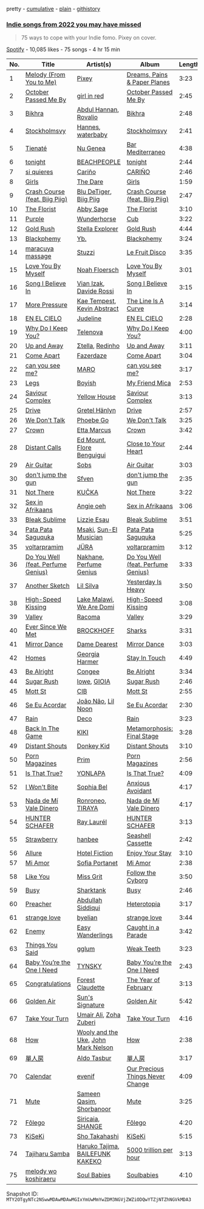 pretty - [cumulative](/playlists/cumulative/37i9dQZF1DWZw4RckG6Eyg.md) - [plain](/playlists/plain/37i9dQZF1DWZw4RckG6Eyg) - [githistory](https://github.githistory.xyz/mackorone/spotify-playlist-archive/blob/main/playlists/plain/37i9dQZF1DWZw4RckG6Eyg)

### [Indie songs from 2022 you may have missed](https://open.spotify.com/playlist/37i9dQZF1DWZw4RckG6Eyg)

> 75 ways to cope with your Indie fomo\. Pixey on cover.

[Spotify](https://open.spotify.com/user/spotify) - 10,085 likes - 75 songs - 4 hr 15 min

| No. | Title | Artist(s) | Album | Length |
|---|---|---|---|---|
| 1 | [Melody \(From You to Me\)](https://open.spotify.com/track/42DKD0UZbuzcFSxjA4nh7D) | [Pixey](https://open.spotify.com/artist/0Mwm5rtTYi44wClH4ZXjkI) | [Dreams, Pains & Paper Planes](https://open.spotify.com/album/1U7H0RCYbuyJi5rgbQwbPV) | 3:23 |
| 2 | [October Passed Me By](https://open.spotify.com/track/0AjcdGri5vhJsmZnduCEqd) | [girl in red](https://open.spotify.com/artist/3uwAm6vQy7kWPS2bciKWx9) | [October Passed Me By](https://open.spotify.com/album/6XtlrNlPUFHcpLS7ImjG3E) | 2:45 |
| 3 | [Bikhra](https://open.spotify.com/track/0OdztoASgKBBNcAgtErk0X) | [Abdul Hannan](https://open.spotify.com/artist/5mWQT8CLTa4mAQAJdFjHb1), [Rovalio](https://open.spotify.com/artist/01pFDtbY3k5uOmy0Pbg93C) | [Bikhra](https://open.spotify.com/album/4yfjeaROize8h6IkgU5RBn) | 2:48 |
| 4 | [Stockholmsvy](https://open.spotify.com/track/3BeaiIXko9QV8689eWB6yd) | [Hannes](https://open.spotify.com/artist/5bWgLmSpWnixX3inugtAVY), [waterbaby](https://open.spotify.com/artist/7ig7r3UikvL9qJe7pQvCBn) | [Stockholmsvy](https://open.spotify.com/album/0LHAqxNQQgAlh7wk3aRWgM) | 2:41 |
| 5 | [Tienaté](https://open.spotify.com/track/1SIXMGcsAeA6sNxaY1EG3O) | [Nu Genea](https://open.spotify.com/artist/77J3V0V7sEOf5ifCDBSNaJ) | [Bar Mediterraneo](https://open.spotify.com/album/2OeKJLLD5jcYMgJAExURqS) | 4:38 |
| 6 | [tonight](https://open.spotify.com/track/5ekn0rTXRpR5M99v64inDc) | [BEACHPEOPLE](https://open.spotify.com/artist/3OXpCq0ndnIgWu13LKBEba) | [tonight](https://open.spotify.com/album/4kGymfdDrK06vKDsmc30fQ) | 2:44 |
| 7 | [si quieres](https://open.spotify.com/track/5nje4NlDYSGrRUp21tJj0q) | [Cariño](https://open.spotify.com/artist/7fWD0BSDlixbj6YNQyHTLh) | [CARIÑO](https://open.spotify.com/album/5MnbcBWYFBHXjXetorCMmd) | 2:46 |
| 8 | [Girls](https://open.spotify.com/track/6Oxvmvd1R15OPi86rcj7l5) | [The Dare](https://open.spotify.com/artist/2mqiqsaX4LzFnUP7PmHGAb) | [Girls](https://open.spotify.com/album/0fbfRSUH57gV0Vq4whsgNH) | 1:59 |
| 9 | [Crash Course \(feat\. Biig Piig\)](https://open.spotify.com/track/75xEZnNXRr4G2kZ15fREXo) | [Blu DeTiger](https://open.spotify.com/artist/5NyCIBCeU080ynEj33S4hC), [Biig Piig](https://open.spotify.com/artist/4GoD5FJCgC0lbzde7ly44M) | [Crash Course \(feat\. Biig Piig\)](https://open.spotify.com/album/0IlNWIAHo25nBG3tb1xSHQ) | 2:47 |
| 10 | [The Florist](https://open.spotify.com/track/3LbPPqqqmmvEwjHA8YH4Wo) | [Abby Sage](https://open.spotify.com/artist/4aej3kKLxSLM0WauTSfZ7k) | [The Florist](https://open.spotify.com/album/1CcPFEX5L52OeFXHlqI4pa) | 3:10 |
| 11 | [Purple](https://open.spotify.com/track/01WnKRbZWhZaiF5YfOVJoz) | [Wunderhorse](https://open.spotify.com/artist/41pd7r1XBRsvdxY3vHEgib) | [Cub](https://open.spotify.com/album/1QNeya5YNW3oiuUi7B54y7) | 3:22 |
| 12 | [Gold Rush](https://open.spotify.com/track/48iDkwmfHzeX5IXFQujb7x) | [Stella Explorer](https://open.spotify.com/artist/4dPeWqBSnhunEI2okArvwD) | [Gold Rush](https://open.spotify.com/album/0s0xUyVkHmZy5GeHlwEvK0) | 4:44 |
| 13 | [Blackphemy](https://open.spotify.com/track/5rYBgw7CHL5G4S6UJKOZ5H) | [Yb.](https://open.spotify.com/artist/3grUv9qZhOiskIVa9fff8i) | [Blackphemy](https://open.spotify.com/album/4PDdJvVN3LysSlGBoJKzCW) | 3:24 |
| 14 | [maracuya massage](https://open.spotify.com/track/6puPeC2EToXfnPOcVGhNTh) | [Stuzzi](https://open.spotify.com/artist/492u2je7zqQVJVpc2ctWCr) | [Le Fruit Disco](https://open.spotify.com/album/5iykZjKOnsFRkXPJrPZblc) | 3:35 |
| 15 | [Love You By Myself](https://open.spotify.com/track/5sO4jLYdMpXIYf2dokSlSw) | [Noah Floersch](https://open.spotify.com/artist/6fU24B4K9kWmFt5WTwwsLF) | [Love You By Myself](https://open.spotify.com/album/70rRSR5tt1GdkQFLDmrFmj) | 3:01 |
| 16 | [Song I Believe In](https://open.spotify.com/track/1KXWD5G4e4mBHl4kqrQgx0) | [Vian Izak](https://open.spotify.com/artist/46U5WmejGzsPqUiw3Uw0Xq), [Davide Rossi](https://open.spotify.com/artist/3n5USfahZSYCaiIYW58Mmy) | [Song I Believe In](https://open.spotify.com/album/3Pxyz1unwIXl0kh2M2Dehv) | 3:15 |
| 17 | [More Pressure](https://open.spotify.com/track/0sMWdvSFBg1bVkzyszM819) | [Kae Tempest](https://open.spotify.com/artist/1YcprGtF13BYCZQK9jYPEw), [Kevin Abstract](https://open.spotify.com/artist/07EcmJpfAday8xGkslfanE) | [The Line Is A Curve](https://open.spotify.com/album/5bmSkzrpPUCfimC9pBt5MD) | 3:14 |
| 18 | [EN EL CIELO](https://open.spotify.com/track/0O8ysXWS3wBFbl1SE5qb8C) | [Judeline](https://open.spotify.com/artist/1H6X7yhnXZg73f9bssaj1Q) | [EN EL CIELO](https://open.spotify.com/album/4oCebXxwYF98fWjsgn7IpW) | 2:28 |
| 19 | [Why Do I Keep You?](https://open.spotify.com/track/2um6ATuxaGkWk1o1LsrX66) | [Telenova](https://open.spotify.com/artist/5UlJRJmlRLhQJX8lJuerVq) | [Why Do I Keep You?](https://open.spotify.com/album/1skkfNGs0DFmq6CWXzc5qH) | 4:00 |
| 20 | [Up and Away](https://open.spotify.com/track/6r7fP6eQHull2Y8GECHYfI) | [Σtella](https://open.spotify.com/artist/2tBWWgGv7H5ymPtJrT1rNu), [Redinho](https://open.spotify.com/artist/72WcKL1SYgNzcNojYLFQsB) | [Up and Away](https://open.spotify.com/album/4i2Cb9v7g9ieShCgf1gakk) | 3:11 |
| 21 | [Come Apart](https://open.spotify.com/track/7uDPHQ8ZRfeqwmYGDGYAio) | [Fazerdaze](https://open.spotify.com/artist/2awB7Ol181cocZcLLNBBAh) | [Come Apart](https://open.spotify.com/album/7HFKrcFsBxZTbDd6kTYowF) | 3:04 |
| 22 | [can you see me?](https://open.spotify.com/track/0PqyrHOwAMA43it710rAor) | [MARO](https://open.spotify.com/artist/3NP4jJcW3R6qO6rbtnH0wn) | [can you see me?](https://open.spotify.com/album/6lvr2vceq0j5YhJUQTPSKE) | 3:17 |
| 23 | [Legs](https://open.spotify.com/track/4uP0hLJCQCm8PkXXCLw9Js) | [Boyish](https://open.spotify.com/artist/6VgPyGeGO86DztjK7GCYT3) | [My Friend Mica](https://open.spotify.com/album/2ff0HOIQXJNMwAuKCuRXh8) | 2:53 |
| 24 | [Saviour Complex](https://open.spotify.com/track/1j2ULumv0PlrpUXvoBsb4G) | [Yellow House](https://open.spotify.com/artist/2jAzx88tHo3KNYauXANisl) | [Saviour Complex](https://open.spotify.com/album/0o8UXLj1ZRLUTXVeCIh0V1) | 3:13 |
| 25 | [Drive](https://open.spotify.com/track/2TPrI8d64MVFTOiyjqBVFu) | [Gretel Hänlyn](https://open.spotify.com/artist/39HYn2OCDJFkUauHXqwBsG) | [Drive](https://open.spotify.com/album/4kFbR4ZpknTMGS1h404I5c) | 2:57 |
| 26 | [We Don't Talk](https://open.spotify.com/track/2J2GFKTxSMVI31YoJBpM56) | [Phoebe Go](https://open.spotify.com/artist/4WZlZAyyBNVwoG4Zrh1tfC) | [We Don't Talk](https://open.spotify.com/album/1el8dDQugKcj9nvQkgFE3m) | 3:25 |
| 27 | [Crown](https://open.spotify.com/track/0rFerK60tXKPQrAqKfiTmu) | [Etta Marcus](https://open.spotify.com/artist/2OWXhbFm7SsZN0DXAD7iBg) | [Crown](https://open.spotify.com/album/3aXZQpHysgW9zjKC5RPRIG) | 3:42 |
| 28 | [Distant Calls](https://open.spotify.com/track/2QU1bg22cuTuNXUpQl389b) | [Ed Mount](https://open.spotify.com/artist/5THdJGUVSrpyW9sDW49Q92), [Flore Benguigui](https://open.spotify.com/artist/4taAxKHZ4ODt4MwWVPDmbw) | [Close to Your Heart](https://open.spotify.com/album/2BbAWGyJvddLWwzpzhA6lp) | 2:44 |
| 29 | [Air Guitar](https://open.spotify.com/track/3Ilb3Q1okDhJMGKs2gyudt) | [Sobs](https://open.spotify.com/artist/2gj35CRyiuvuJ5VzjkX52i) | [Air Guitar](https://open.spotify.com/album/5jsp54tvHgC19kstd5Kp42) | 3:03 |
| 30 | [don't jump the gun](https://open.spotify.com/track/5A4IUiCLfZAjEME2QPgf8P) | [Sfven](https://open.spotify.com/artist/77NQclqFwTZe98FzGpHsIb) | [don't jump the gun](https://open.spotify.com/album/3GrECJ07gyegeBtv5ZMG7T) | 2:35 |
| 31 | [Not There](https://open.spotify.com/track/1e1bUo8cxd9JHABlXnmBMl) | [KUČKA](https://open.spotify.com/artist/6JcD2YKEhgimweLpUI0NEw) | [Not There](https://open.spotify.com/album/6T6Esg6eUxOmcAj8zb1iU2) | 3:22 |
| 32 | [Sex in Afrikaans](https://open.spotify.com/track/4Wk2Ri6qRKrY6nq75HXw4z) | [Angie oeh](https://open.spotify.com/artist/7rzauTxOgwzrTkkPzi7aAY) | [Sex in Afrikaans](https://open.spotify.com/album/7EtLrld4Bb8hjS6htzyB8e) | 3:06 |
| 33 | [Bleak Sublime](https://open.spotify.com/track/2Fc0Dt76yZv3hJcBs4rl5Z) | [Lizzie Esau](https://open.spotify.com/artist/3E2PKHxfpNa2R6N3RIpa8S) | [Bleak Sublime](https://open.spotify.com/album/2GJx1j54AfcuG0eG6ENdH2) | 3:51 |
| 34 | [Pata Pata Saguquka](https://open.spotify.com/track/4aYRNnclXE50YTEQ8PvBNn) | [Msaki](https://open.spotify.com/artist/5Oj5jQ98vsoHeIGqCS9Dfq), [Sun\-El Musician](https://open.spotify.com/artist/0W8WpLB5WoXLgiA193LXk6) | [Pata Pata Saguquka](https://open.spotify.com/album/4C6AluXJv87ieS26W0prnB) | 5:25 |
| 35 | [voltarpramim](https://open.spotify.com/track/2yCPz8xE5n5hyaunPjZ5T8) | [JÜRA](https://open.spotify.com/artist/7tfbeKMXzuNuL25n1plxH9) | [voltarpramim](https://open.spotify.com/album/27NsbOnymNnUYQXA49dCkb) | 3:12 |
| 36 | [Do You Well \(feat\. Perfume Genius\)](https://open.spotify.com/track/7GOVV7GTEAvrLaUalM7Qol) | [Nakhane](https://open.spotify.com/artist/2nrShcJFP8D5bQT8RgdBhH), [Perfume Genius](https://open.spotify.com/artist/2ueoLVCXQ948OfhVvAy3Nn) | [Do You Well \(feat\. Perfume Genius\)](https://open.spotify.com/album/2sxQnzQKlbA02qhvSH3fuK) | 3:33 |
| 37 | [Another Sketch](https://open.spotify.com/track/5GrRMVHfh3fnPERa4MCJDl) | [Lil Silva](https://open.spotify.com/artist/2Kv0ApBohrL213X9avMrEn) | [Yesterday Is Heavy](https://open.spotify.com/album/4RRWbTmBBpmf43GbLEtlTR) | 3:50 |
| 38 | [High\-Speed Kissing](https://open.spotify.com/track/6ljkm9d4eYGQFYX7PxR6h5) | [Lake Malawi](https://open.spotify.com/artist/4UXTIkBW9t9Lcx3xtlaifs), [We Are Domi](https://open.spotify.com/artist/68nZwIknhC5s9gLHPly09S) | [High\-Speed Kissing](https://open.spotify.com/album/1y5Kw8PeJnz99ctZzWFrlU) | 3:08 |
| 39 | [Valley](https://open.spotify.com/track/1W7RPYYwhzOZFvJnkwXlLZ) | [Racoma](https://open.spotify.com/artist/3Y3bK9UlgDtqEfIwFUCLH0) | [Valley](https://open.spotify.com/album/4fdEKnOKRHW3lU2YK3BbLD) | 3:29 |
| 40 | [Ever Since We Met](https://open.spotify.com/track/3nPFzf6sWVuTHU5fccyD71) | [BROCKHOFF](https://open.spotify.com/artist/5ZeRq1tqf4t8fcdFdjmlQZ) | [Sharks](https://open.spotify.com/album/4MxJJYvCOlCWuijbd9pp6B) | 3:31 |
| 41 | [Mirror Dance](https://open.spotify.com/track/6wkEVMI1r7p1GbWWVts8kv) | [Dame Dearest](https://open.spotify.com/artist/0MyW1l0mSMSCicpUcxdr6C) | [Mirror Dance](https://open.spotify.com/album/6nALYgw7hvos7748RSFf7V) | 3:03 |
| 42 | [Homes](https://open.spotify.com/track/0YeT52y9Z9rIL1F2pUtkcT) | [Georgia Harmer](https://open.spotify.com/artist/3I7KBuz60UYfMzBbPcqrU4) | [Stay In Touch](https://open.spotify.com/album/3FocbWHJtfvMRhUWmhJTh4) | 4:49 |
| 43 | [Be Alright](https://open.spotify.com/track/7xo4uV0Cv226hBBXMXQFqS) | [Congee](https://open.spotify.com/artist/1YBrOW1kdkPQEgmS1t6UVm) | [Be Alright](https://open.spotify.com/album/2rNcAT9JKo5g9KZ3RbOvXU) | 3:34 |
| 44 | [Sugar Rush](https://open.spotify.com/track/3zB53lzbPCY8GVcTwn39ag) | [lowe](https://open.spotify.com/artist/0ASFVsyFHBICfm61Gb4KLU), [GIOIA](https://open.spotify.com/artist/6s9Kx6zOJ0jcVrmotijTuB) | [Sugar Rush](https://open.spotify.com/album/1VsDxN8jgziHdGxw2KfNDr) | 2:46 |
| 45 | [Mott St](https://open.spotify.com/track/05v8laWO5qGrmLxwDBoowM) | [CIB](https://open.spotify.com/artist/2wCyYQ7ZZm89ylc7Ryryyl) | [Mott St](https://open.spotify.com/album/4bh3QrfPzT6TshaW2AqdSE) | 2:55 |
| 46 | [Se Eu Acordar](https://open.spotify.com/track/6W5NgyZX9fv8GdXTvEh4R5) | [João Não](https://open.spotify.com/artist/5iOD5ECeTZmhUOiIoIPiHC), [Lil Noon](https://open.spotify.com/artist/3e4WPDmHpNiXhaAy8tGfRs) | [Se Eu Acordar](https://open.spotify.com/album/0ivJ8dbksjJ3cP81AVaPE2) | 2:30 |
| 47 | [Rain](https://open.spotify.com/track/1yY6W3JfpkwaOTTtE2iNvo) | [Deco](https://open.spotify.com/artist/4U4MBT2YEXlNEYKEIinJoc) | [Rain](https://open.spotify.com/album/0leJivQY7JFPZMvefb3Hlr) | 3:23 |
| 48 | [Back In The Game](https://open.spotify.com/track/0h2gJVJj5eI80vTuyqMBBV) | [KIKI](https://open.spotify.com/artist/6MG7fjH9YBryqLT03MnwQM) | [Metamorphosis: Final Stage](https://open.spotify.com/album/0HBH7tV5NhLmoClAiKU513) | 3:28 |
| 49 | [Distant Shouts](https://open.spotify.com/track/5tz21jP1zSzw7Ke5EaR78P) | [Donkey Kid](https://open.spotify.com/artist/2FJBOBjXqWC5s3kDfs9nY4) | [Distant Shouts](https://open.spotify.com/album/2mUurk1uS8I9v7dcNJFOCY) | 3:10 |
| 50 | [Porn Magazines](https://open.spotify.com/track/4f3tMrw56Kl9HUrrqhgHza) | [Prim](https://open.spotify.com/artist/4eiK39Rrg0g8Dml029aGHy) | [Porn Magazines](https://open.spotify.com/album/32F9nzCzR2vhhm5XMW4yiM) | 2:56 |
| 51 | [Is That True?](https://open.spotify.com/track/7ktkeXuvYXobpsOahNhJgT) | [YONLAPA](https://open.spotify.com/artist/65IzDDRlZuKIBe0QCG68Cu) | [Is That True?](https://open.spotify.com/album/05XRy1OIW1ZScKXlevm4wS) | 4:09 |
| 52 | [I Won't Bite](https://open.spotify.com/track/2xz8YcWZwMR3Dcds2QqFeJ) | [Sophia Bel](https://open.spotify.com/artist/6WJnpSVDynCWGrhJcSQIm6) | [Anxious Avoidant](https://open.spotify.com/album/6yIPE5sUMMMh70i6ApdQCt) | 4:17 |
| 53 | [Nada de Mí Vale Dinero](https://open.spotify.com/track/5imr697dT1gPajZWd376fL) | [Ronroneo](https://open.spotify.com/artist/77331RTjW3jOf5YdjRDCPK), [TIRAYA](https://open.spotify.com/artist/3VbXBoA7I3k5KURFPIajpy) | [Nada de Mí Vale Dinero](https://open.spotify.com/album/5FQLN0ZAIGh3o1Bb0ZK047) | 4:17 |
| 54 | [HUNTER SCHAFER](https://open.spotify.com/track/2rmKfU3dFpq9sM7VWn8hBu) | [Ray Laurél](https://open.spotify.com/artist/7gW3GsnBSoT6q9YQUstlzA) | [HUNTER SCHAFER](https://open.spotify.com/album/6XcDYfrVonxMFBGQS00Bpl) | 3:13 |
| 55 | [Strawberry](https://open.spotify.com/track/6y5kt39E6zh272WSGReg3p) | [hanbee](https://open.spotify.com/artist/1so016J03vtcKN2mKWprQk) | [Seashell Cassette](https://open.spotify.com/album/2is1JGLmcYbojlQAZENVYL) | 2:42 |
| 56 | [Allure](https://open.spotify.com/track/1dQIKkKKDDXNf83GuUmVpp) | [Hotel Fiction](https://open.spotify.com/artist/3k9WgzHiUobiS8ge4dQX9R) | [Enjoy Your Stay](https://open.spotify.com/album/7risOzpak6f9nkd7ByXMmk) | 3:10 |
| 57 | [Mi Amor](https://open.spotify.com/track/43LaVZm8uQN9RIj2j5JxCn) | [Sofia Portanet](https://open.spotify.com/artist/6QtH2p5QkuzncnyK1Uu2EZ) | [Mi Amor](https://open.spotify.com/album/4qHKbdVCVJXbhXKrt2m1mE) | 2:38 |
| 58 | [Like You](https://open.spotify.com/track/19UqVT2WgSz39uvT28mCHg) | [Miss Grit](https://open.spotify.com/artist/0kUsW40KML1SWGeOAvGtzD) | [Follow the Cyborg](https://open.spotify.com/album/1FzCOEjfRrJvwMWqEUCsNO) | 3:50 |
| 59 | [Busy](https://open.spotify.com/track/0sYqHVqGJnI9xELCRkoHle) | [Sharktank](https://open.spotify.com/artist/6BcWGwvuWOW4F9IYBvWR6K) | [Busy](https://open.spotify.com/album/5EwqOGJq0pokivVZcvn0eu) | 2:46 |
| 60 | [Preacher](https://open.spotify.com/track/4QFFhLBBvMyb6USdMYV6eN) | [Abdullah Siddiqui](https://open.spotify.com/artist/3PbkSdpJnYRF18jau74b7R) | [Heterotopia](https://open.spotify.com/album/1npykN4Zpbo7FQR61o1oAr) | 3:17 |
| 61 | [strange love](https://open.spotify.com/track/2qEu3k0PN2FzXP32h8aa6m) | [byelian](https://open.spotify.com/artist/7ow8DBsuPdfjt83fdeDRzn) | [strange love](https://open.spotify.com/album/58rxRlN5yLTcZVSoBKYhlJ) | 3:44 |
| 62 | [Enemy](https://open.spotify.com/track/2DvqIw0ToR8GriSbvlA4Ws) | [Easy Wanderlings](https://open.spotify.com/artist/2hfWu4We2fbIRY9kClxBHT) | [Caught in a Parade](https://open.spotify.com/album/6ogjWRRZa9qyaj6Fw62KgG) | 3:42 |
| 63 | [Things You Said](https://open.spotify.com/track/6CJQts0D5UNDV1i2Q7Vdso) | [gglum](https://open.spotify.com/artist/3AYjDTXEMqJP0h1iXq8eYO) | [Weak Teeth](https://open.spotify.com/album/1vRRpWjoj8bSCOY28wGWDy) | 3:23 |
| 64 | [Baby You’re the One I Need](https://open.spotify.com/track/7hbO2gpSh8ODI0K0iqytsC) | [TYNSKY](https://open.spotify.com/artist/31Sw8RRROaHLjst7yEXwZF) | [Baby You’re the One I Need](https://open.spotify.com/album/2uO9yAwV5SztvzqHRNmNb6) | 2:43 |
| 65 | [Congratulations](https://open.spotify.com/track/2PvIxtvyws88h6LRmS5Bcc) | [Forest Claudette](https://open.spotify.com/artist/4d26k6BPR9MhZyTj3g5yEM) | [The Year of February](https://open.spotify.com/album/0zOFA5clNhMCA3ffYcS5RI) | 3:13 |
| 66 | [Golden Air](https://open.spotify.com/track/2o8xeyC4vUCchOrsAbhlMr) | [Sun's Signature](https://open.spotify.com/artist/112n8pqLHAybFBHk2nB9yp) | [Golden Air](https://open.spotify.com/album/32jgOrE90Ntl88omcg7C9J) | 5:42 |
| 67 | [Take Your Turn](https://open.spotify.com/track/1IPDQby1evDO1L3xEQId0d) | [Umair Ali](https://open.spotify.com/artist/7lMOrU8n2Q6m9j74CtTPBs), [Zoha Zuberi](https://open.spotify.com/artist/7q7OAPH7UHoaTYL4DXe1LK) | [Take Your Turn](https://open.spotify.com/album/2WZnTtOIz6YawtLj8E2AFN) | 4:16 |
| 68 | [How](https://open.spotify.com/track/3ELZoXfv1YZzfm7V4saBmi) | [Wooly and the Uke](https://open.spotify.com/artist/1FykDoCf7IfkRKARKdnNV6), [John Mark Nelson](https://open.spotify.com/artist/7JhOzFlNJjcRrFan1wlwYB) | [How](https://open.spotify.com/album/3JTNuOXSNm8Se4JKUrDpA4) | 2:38 |
| 69 | [單人房](https://open.spotify.com/track/4DW3Orxd68VtREToPclLWf) | [Aldo Tasbur](https://open.spotify.com/artist/7fuouuWQZnx4cSN19IEqHn) | [單人房](https://open.spotify.com/album/1QTnF0zX5zaqwbJNM87CQs) | 3:17 |
| 70 | [Calendar](https://open.spotify.com/track/0MlK6FlikM8jgArfXluhSG) | [evenif](https://open.spotify.com/artist/26sLRymbW9mmoW9g74o0AF) | [Our Precious Things Never Change](https://open.spotify.com/album/1fl87hYmIRPN63Llaw0u4l) | 4:09 |
| 71 | [Mute](https://open.spotify.com/track/1k4BN3YPqVYhkYSugUH0mK) | [Sameen Qasim](https://open.spotify.com/artist/1TuZ9m2yr7qMmiovlOVS9O), [Shorbanoor](https://open.spotify.com/artist/7DXkuP7zCFpe1beSL1LjjD) | [Mute](https://open.spotify.com/album/6EwgLUXMEaxzRDiqwHKn82) | 3:25 |
| 72 | [Fôlego](https://open.spotify.com/track/6osnEzYzGwu6pXXXK9WsgI) | [Siricaia](https://open.spotify.com/artist/7HXhMMJtqpRR1dzsJFkG9x), [SHANGE](https://open.spotify.com/artist/694dpz8pMTmCWOX9a88S16) | [Fôlego](https://open.spotify.com/album/3zKykaMRAhE9tpy2bofQzp) | 4:20 |
| 73 | [KiSeKi](https://open.spotify.com/track/2wrcTquPKyQoMmGeVX1vhZ) | [Sho Takahashi](https://open.spotify.com/artist/642xssKVEVaV5IJXySEUsh) | [KiSeKi](https://open.spotify.com/album/4riJBNvT3yhoUO1Y7LTlcB) | 5:15 |
| 74 | [Tajiharu Samba](https://open.spotify.com/track/4btSl2loLADohlFJAEaHIS) | [Haruko Tajima](https://open.spotify.com/artist/2wKUmawKpq9H4jhcnugog2), [BAILEFUNK KAKEKO](https://open.spotify.com/artist/16AcJe0AnxrvpdJOy8IPXu) | [5000 trillion per hour](https://open.spotify.com/album/4mlm9EFYJlXKysgOBbmWqI) | 3:13 |
| 75 | [melody wo koshiraeru](https://open.spotify.com/track/0w0BvlCBmvpo2C6IrgWCPy) | [Soul Babies](https://open.spotify.com/artist/4XcuqT0ZwHVBmB5sDUS0du) | [Soulbabies](https://open.spotify.com/album/4v6OaKJ1i0f9rNxAktNzCV) | 4:10 |

Snapshot ID: `MTY2OTgyNTc2NSwwMDAwMDAwMGIxYmUwMmYwZDM3NGVjZWZiODQwYTZjNTZhNGVkMDA3`
